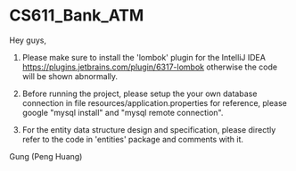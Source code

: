 # CS611_Bank_ATM

Hey guys,

1. Please make sure to install the 'lombok' plugin for the IntelliJ IDEA 
https://plugins.jetbrains.com/plugin/6317-lombok
otherwise the code will be shown abnormally. 

2. Before running the project, please setup the your own database connection in file resources/application.properties
for reference, please google "mysql install" and "mysql remote connection".

3. For the entity data structure design and specification, please directly refer to the 
   code in 'entities' package and comments with it.

Gung (Peng Huang)




